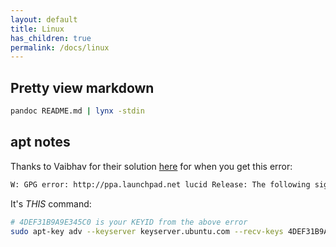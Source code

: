 ```yaml
---
layout: default
title: Linux
has_children: true
permalink: /docs/linux
---
```


## Pretty view markdown
```bash
pandoc README.md | lynx -stdin
```

## apt notes
Thanks to Vaibhav for their solution [here](https://vskulkarni.wordpress.com/2011/10/07/gpg-error-httpppa-launchpad-net/) for when you get this error:
```bash
W: GPG error: http://ppa.launchpad.net lucid Release: The following signatures couldn't be verified because the public key is not available: NO_PUBKEY 4DEF31B9A9E345C0
```

It's *THIS* command: 

```bash
# 4DEF31B9A9E345C0 is your KEYID from the above error
sudo apt-key adv --keyserver keyserver.ubuntu.com --recv-keys 4DEF31B9A9E345C0
```
